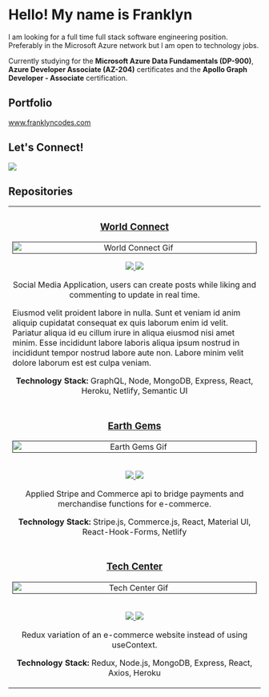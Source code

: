 <h1>Hello! My name is Franklyn</h1>
<p> l am looking for a full time full stack software engineering position. Preferably in the Microsoft Azure network but l am open to technology jobs.</p>
<p>Currently studying for the <b>Microsoft Azure Data Fundamentals (DP-900)</b>, <b>Azure Developer Associate (AZ-204)</b> certificates and the <b>Apollo Graph Developer - Associate</b> certification.</p>
<h2>Portfolio</h2> <a href="www.franklyncodes.com" alt="Franklyn Codes Website"><u>www.franklyncodes.com</u></a>
<br />

<h2>Let's Connect!</h2>
<a href="https://www.linkedin.com/in/franklyncodes/">
    <img src="https://img.shields.io/badge/linkedin-%230077B5.svg?&style=for-the-badge&logo=linkedin&logoColor=white" />
</a>
<br />


<h2 align="left">Repositories </h2>

<div align="center">
    <table>
        <tr>
            <td width="100%">
                <h3 align="center" color="green"><b><u><b>World Connect</b></u></b></h3>
                <div align="center">
                    <a href=>
                        <img src="" alt="World Connect Gif" height="100%" />
                        <a src="https://github.com/franklyncodes/"/>
                        <p>
                            <a href="https://github.com/franklyncodes/" target="_blank">
                                <img src="https://img.shields.io/badge/Repo-blue?style=for-the-badge&logo=github" />
                            </a>
                            <a href="https://github.com/franklyncodes/" target="_blank">
                                <img
                                    src="https://img.shields.io/badge/-website-aqua?style=for-the-badge&color=800080" />
                            </a>
                        </p>
                        <p>Social Media Application, users can create posts while liking and commenting to update in
                            real time.
                        </p>
                        <p align="left"> Eiusmod velit proident labore in nulla. Sunt et veniam id anim aliquip cupidatat consequat ex quis laborum enim id velit. Pariatur aliqua id eu cillum irure in aliqua eiusmod nisi amet minim. Esse incididunt labore laboris aliqua ipsum nostrud in incididunt tempor nostrud labore aute non. Labore minim velit dolore laborum est est culpa veniam. </p>
                        <p><strong>Technology Stack:</strong> GraphQL, Node, MongoDB, Express, React, Heroku,
                            Netlify,
                            Semantic UI
                </div>
            </td>
        </tr>
        <tr>
            <td width="100%">
                <h3 align="center" color="green"><b><u>Earth Gems</u></b></h2>
                    <div align="center">
                        <a href=>
                            <img src="" alt="Earth Gems Gif" height="100%" />
                            <a src="https://github.com/franklyncodes/"/>
                        </a>
                        <br>
                        <br>
                        <p>
                            <a href="https://github.com/franklyncodes/" target="_blank">
                                <img src="https://img.shields.io/badge/Repo-blue?style=for-the-badge&logo=github" />
                            </a>
                            <a href="https://github.com/franklyncodes/" target="_blank">
                                <img
                                    src="https://img.shields.io/badge/-website-green?style=for-the-badge&color=800080" />
                            </a>
                        </p>
                        <p> Applied Stripe and Commerce api to bridge payments and merchandise functions for
                            e-commerce. </p>
                        <p><strong>Technology Stack:</strong> Stripe.js, Commerce.js, React, Material UI,
                            React-Hook-Forms, Netlify</p>
                    </div>
        </tr>
        <tr>
            <td width="100%">
                <h3 align="center" color="green"><b><u>Tech Center</u></b></h2>
                    <div align="center">
                        <a href=>
                            <img src="" alt="Tech Center Gif" height="100%" />
                            <a src="https://github.com/franklyncodes/" />
                        </a>
                        <br>
                        <br>
                        <p>
                            <a href="https://github.com/franklyncodes/" target="_blank">
                                <img src="https://img.shields.io/badge/Repo-blue?style=for-the-badge&logo=github" />
                            </a>
                            <a href="https://github.com/franklyncodes/" target="_blank">
                                <img
                                    src="https://img.shields.io/badge/-website-green?style=for-the-badge&color=800080" />
                            </a>
                        </p>
                        <p> Redux variation of an e-commerce website instead of using useContext. </p>
                        <p><strong>Technology Stack:</strong> Redux, Node.js, MongoDB, Express, React, Axios, Heroku</p>
                    </div>
        </tr>
    </table>
</div>
